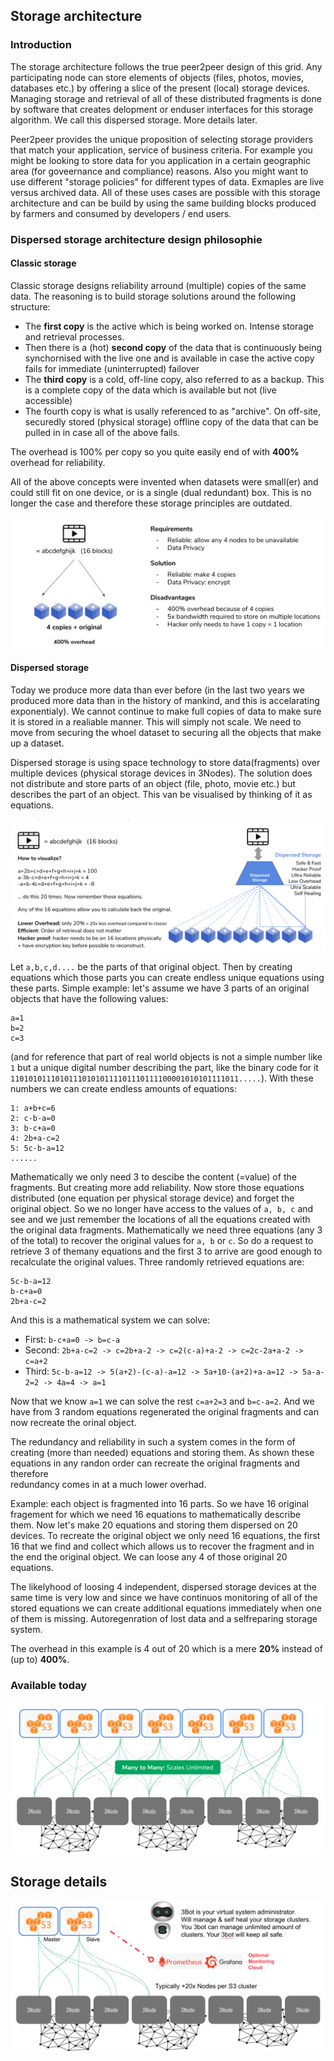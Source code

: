 ## Storage architecture

### Introduction
The storage architecture follows the true peer2peer design of this grid.  Any participating node can store elements of objects (files, photos, movies, databases etc.) by offering a slice of the present (local) storage devices. Managing storage and retrieval of all of these distributed fragments is done by software that creates delopment or enduser interfaces for this storage algorithm.  We call this dispersed storage.  More details later.

Peer2peer provides the unique proposition of selecting storage providers that match your application, service of business criteria. For example you might be looking to store data for you application in a certain geographic area (for goveernance and compliance) reasons.  Also you might want to use different "storage policies" for different types of data.  Exmaples are live versus archived data.  All  of these uses cases are possible with this storage architecture and can be build by using the same building blocks produced by farmers and consumed by developers / end users.

### Dispersed storage architecture design philosophie

#### Classic storage

Classic storage designs reliability arround (multiple) copies of the same data. The reasoning is to build storage solutions around the following structure:
- The **first copy** is the active which is being worked on.  Intense storage and retrieval processes.
- Then there is a (hot) **second copy** of the data that is continuously being synchornised with the live one and is available in case the active copy fails for immediate (uninterrupted) failover
- The **third copy** is a cold, off-line copy, also referred to as a backup.  This is a complete copy of the data which is available but not (live accessible)
- The fourth copy is what is usally referenced to as "archive".  On off-site, securedly stored (physical storage) offline copy of the data that can be pulled in in case all of the above fails.

The overhead is 100% per copy so you quite easily end of with **400%** overhead for reliability.

All of the above concepts were invented when datasets were small(er) and could still fit on one device, or is a single (dual redundant) box.  This is no longer the case and therefore these storage principles are outdated.

![](img/classic_storage.png)

#### Dispersed storage

Today we produce more data than ever before (in the last two years we produced more data than in the history of mankind, and this is accelarating exponentialy).  We cannot continue to make full copies of data to make sure it is stored in a realiable manner.  This will simply not scale.  We need to move from securing the whoel dataset to securing all the objects that make up a dataset.

Dispersed storage is using space technology to store data(fragments) over multiple devices (physical storage devices in 3Nodes).  The solution does not distribute and store parts of an object (file, photo, movie etc.) but describes the part of an object.  This van be visualised by thinking of it as equations.  

![](mg/dispersed_storage.png)

Let `a,b,c,d....` be the parts of that original object. Then by creating equations which those parts you can create endless unique equations using these parts.  Simple example: let's assume we have 3 parts of an original objects that have the following values:
```
a=1
b=2
c=3
```
(and for reference that part of real world objects is not a simple number like `1` but a unique digital number describing the part, like the binary code for it `110101011101011101010111101110111100001010101111011.....`).  With these numbers we can create endless amounts of equations:
```
1: a+b+c=6
2: c-b-a=0
3: b-c+a=0
4: 2b+a-c=2
5: 5c-b-a=12
......
```
Mathematically we only need 3 to descibe the content (=value) of the fragments. But creating more add reliability.  Now store those equations distributed (one equation per physical storage device) and forget the original object.  So we no longer have access to the values of `a, b, c` and see and we just remember the locations of all the equations created with the original data fragments.  Mathematically we need three equations (any 3 of the total) to recover the original values for `a, b` or `c`. So do a request to retrieve 3 of themany equations and the first 3 to arrive are good enough to recalculate the original values. Three randomly retrieved equations are:
```
5c-b-a=12
b-c+a=0
2b+a-c=2
```
And this is a mathematical system we can solve:
- First: `b-c+a=0 -> b=c-a`
- Second: `2b+a-c=2 -> c=2b+a-2 -> c=2(c-a)+a-2 -> c=2c-2a+a-2 -> c=a+2`
- Third: `5c-b-a=12 -> 5(a+2)-(c-a)-a=12 -> 5a+10-(a+2)+a-a=12 -> 5a-a-2=2 -> 4a=4 -> a=1`

Now that we know `a=1` we can solve the rest `c=a+2=3` and `b=c-a=2`.  And we have from 3 random equations regenerated the original fragments and can now recreate the orinal object.  

The redundancy and reliability in such a system comes in the form of creating (more than needed) equations and storing them.  As shown these equations in any randon order can recreate the original fragments and therefore   
redundancy comes in at a much lower overhad.

Example:  each object is fragmented into 16 parts.  So we have 16 original fragement for which we need 16 equations to mathematically describe them.  Now let's make 20 equations and storing them dispersed on 20 devices.  To recreate the original object we only need 16 equations, the first 16 that we find and collect which allows us to recover the fragment and in the end the original object.  We can loose any 4 of those original 20 equations.

The likelyhood of loosing 4 independent, dispersed storage devices at the same time is very low and since we have continuos monitoring of all of the stored equations we can create additional equations immediately when one of them is missing.  Autoregenration of lost data and a selfreparing storage system.

The overhead in this example is 4 out of 20 which is a mere **20%** instead of (up to) **400%**.

### Available today

![](img/storage_architecture_0.png)

## Storage details

![](img/storage_architecture_1.png)




